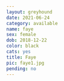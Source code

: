 ```yaml
---
layout: greyhound
date: 2021-06-24
category: available
name: faye
sex: female
dob: 2018-12-22
color: black
cats: yes
title: Faye
pic: faye1.jpg
pending: no
---
```


